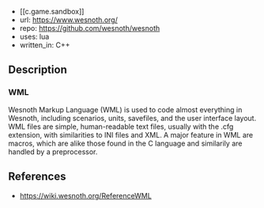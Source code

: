 
- [[c.game.sandbox]]
- url: https://www.wesnoth.org/
- repo: https://github.com/wesnoth/wesnoth
- uses: lua
- written_in: C++

## Description

### WML

Wesnoth Markup Language (WML) is used to code almost everything in Wesnoth, including scenarios, units, savefiles, and the user interface layout. WML files are simple, human-readable text files, usually with the .cfg extension, with similarities to INI files and XML. A major feature in WML are macros, which are alike those found in the C language and similarily are handled by a preprocessor.

## References

- https://wiki.wesnoth.org/ReferenceWML